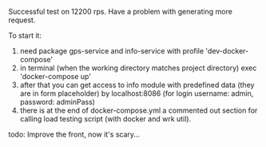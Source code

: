 Successful test on 12200 rps. Have a problem with generating more request.

To start it:
1. need package gps-service and info-service with profile 'dev-docker-compose'
2. in terminal (when the working directory matches project directory) exec 'docker-compose up'
3. after that you can get access to info module with predefined data (they are in form placeholder) by localhost:8086 
(for login username: admin, password: adminPass)
4. there is at the end of docker-compose.yml a commented out section for calling load testing script (with docker and wrk util).

todo: Improve the front, now it's scary...
